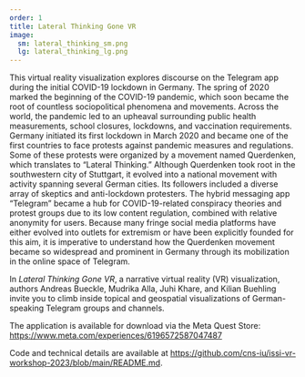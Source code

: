 ```yaml
---
order: 1
title: Lateral Thinking Gone VR
image:
  sm: lateral_thinking_sm.png
  lg: lateral_thinking_lg.png
---
```

This virtual reality visualization explores discourse on the Telegram app during the initial COVID-19 lockdown in Germany. The spring of 2020 marked the beginning of the COVID-19 pandemic, which soon became the root of countless sociopolitical phenomena and movements. Across the world, the pandemic led to an upheaval surrounding public health measurements, school closures, lockdowns, and vaccination requirements. Germany initiated its first lockdown in March 2020 and became one of the first countries to face protests against pandemic measures and regulations. Some of these protests were organized by a movement named Querdenken, which translates to “Lateral Thinking.” Although Querdenken took root in the southwestern city of Stuttgart, it evolved into a national movement with activity spanning several German cities. Its followers included a diverse array of skeptics and anti-lockdown protesters. The hybrid messaging app “Telegram” became a hub for COVID-19-related conspiracy theories and protest groups due to its low content regulation, combined with relative anonymity for users. Because many fringe social media platforms have either evolved into outlets for extremism or have been explicitly founded for this aim, it is imperative to understand how the Querdenken movement became so widespread and prominent in Germany through its mobilization in the online space of Telegram. 

In *Lateral Thinking Gone VR*, a narrative virtual reality (VR) visualization, authors Andreas Bueckle, Mudrika Alla, Juhi Khare, and Kilian Buehling invite you to climb inside topical and geospatial visualizations of German-speaking Telegram groups and channels. 

The application is available for download via the Meta Quest Store:  <https://www.meta.com/experiences/6196572587047487>[](https://www.meta.com/experiences/6196572587047487)

Code and technical details are available at <https://github.com/cns-iu/issi-vr-workshop-2023/blob/main/README.md>.